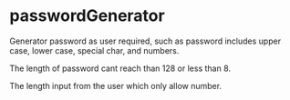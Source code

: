 # passwordGenerator

Generator password as user required, such as password includes upper case, lower case, special char, and numbers.

The length of password cant reach than 128 or less than 8.

The length input from the user which only allow number.
